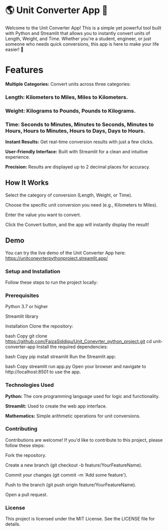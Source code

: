 # 🌎 Unit Converter App 📏
Welcome to the Unit Converter App! This is a simple yet powerful tool built with Python and Streamlit that allows you to instantly convert units of Length, Weight, and Time. Whether you're a student, engineer, or just someone who needs quick conversions, this app is here to make your life easier! 🚀

# Features
**Multiple Categories:** Convert units across three categories:

### Length: Kilometers to Miles, Miles to Kilometers.

### Weight: Kilograms to Pounds, Pounds to Kilograms.

### Time: Seconds to Minutes, Minutes to Seconds, Minutes to Hours, Hours to Minutes, Hours to Days, Days to Hours.

 **Instant Results:** Get real-time conversion results with just a few clicks.

**User-Friendly Interface:** Built with Streamlit for a clean and intuitive experience.

**Precision:** Results are displayed up to 2 decimal places for accuracy.

## How It Works
Select the category of conversion (Length, Weight, or Time).

Choose the specific unit conversion you need (e.g., Kilometers to Miles).

Enter the value you want to convert.

Click the Convert button, and the app will instantly display the result!

## Demo
You can try the live demo of the Unit Converter App here:
https://unitconevrterpythonproject.streamlit.app/

### Setup and Installation
Follow these steps to run the project locally:

### Prerequisites
Python 3.7 or higher

Streamlit library

Installation
Clone the repository:

bash
Copy
git clone https://github.com/FaizaSiddiqu/Unit_Conevrter_python_project.git
cd unit-converter-app
Install the required dependencies:

bash
Copy
pip install streamlit
Run the Streamlit app:

bash
Copy
streamlit run app.py
Open your browser and navigate to http://localhost:8501 to use the app.

### Technologies Used
**Python:** The core programming language used for logic and functionality.

**Streamlit:** Used to create the web app interface.

**Mathematics:** Simple arithmetic operations for unit conversions.

### Contributing
Contributions are welcome! If you'd like to contribute to this project, please follow these steps:

Fork the repository.

Create a new branch (git checkout -b feature/YourFeatureName).

Commit your changes (git commit -m 'Add some feature').

Push to the branch (git push origin feature/YourFeatureName).

Open a pull request.

### License
This project is licensed under the MIT License. See the LICENSE file for details.
